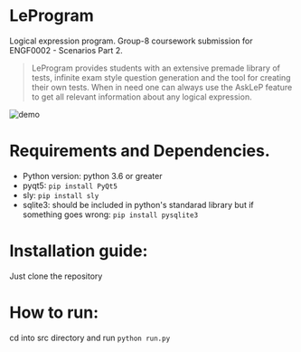 # LeProgram
Logical expression program. Group-8 coursework submission for ENGF0002 - Scenarios Part 2.

> LeProgram provides students with an extensive premade library of tests, infinite exam style question generation and the tool for creating their own tests. When in need one can always use the AskLeP feature to get all relevant information about any logical expression.

![demo](https://github.com/adi-bozzhanov/LeProgram/blob/main/data/images/Peek%202021-04-01%2013-56.gif?raw=true)

# Requirements and Dependencies.
 - Python version: python 3.6 or greater
 - pyqt5: ```pip install PyQt5```
 - sly: ```pip install sly```
 - sqlite3: should be included in python's standarad library but if something goes wrong: ```pip install pysqlite3```

# Installation guide:
Just clone the repository

# How to run:
cd into src directory and run ```python run.py```
